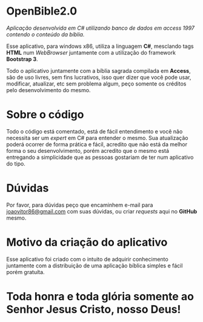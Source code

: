 # OpenBible2.0
_Aplicação desenvolvida em C# utilizando banco de dados em access 1997 contendo o conteúdo da bíblia._

Esse aplicativo, para windows x86, utiliza a linguagem **C#**, mesclando tags **HTML** num _WebBrowser_ juntamente com a utilização do framework **Bootstrap 3**.

Todo o aplicativo juntamente com a bíblia sagrada compilada em **Access**, são de uso livres, sem fins lucrativos, isso quer dizer que você pode usar, modificar, atualizar, etc sem problema algum, peço somente os créditos pelo desenvolvimento do mesmo.

# Sobre o código

Todo o código está comentado, está de fácil entendimento e você não necessita ser um _expert_ em C# para entender o mesmo.
Sua atualização poderá ocorrer de forma prática e fácil, acredito que não está da melhor forma o seu desenvolvimento, porém acredito que o mesmo está entregando a simplicidade que as pessoas gostariam de ter num aplicativo do tipo.

# Dúvidas

Por favor, para dúvidas peço que encaminhem e-mail para <joaovitor86@gmail.com> com suas dúvidas, ou criar _requests_ aqui no **GitHub** mesmo.

# Motivo da criação do aplicativo

Esse aplicativo foi criado com o intuito de adquirir conhecimento juntamente com a distribuição de uma aplicação bíblica simples e fácil porém gratuíta.

# Toda honra e toda glória somente ao Senhor Jesus Cristo, nosso Deus! #
